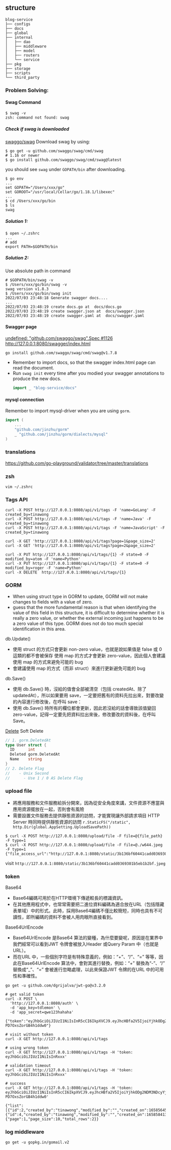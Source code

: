 ## structure
```
blog-service
├── configs
├── docs
├── global
├── internal
│   ├── dao
│   ├── middleware
│   ├── model
│   ├── routers
│   └── service
├── pkg
├── storage
├── scripts
└── third_party
```

### Problem Solving:
#### Swag Command
```shell
$ swag -v
zsh: command not found: swag
```
##### Check if swag is downloaded
[swaggo/swag](https://github.com/swaggo/swag)
Download swag by using:
```shell
$ go get -u github.com/swaggo/swag/cmd/swag
# 1.16 or newer
$ go install github.com/swaggo/swag/cmd/swag@latest
```
you should see `swag` under `GOPATH/bin` after downloading.
```shell
$ go env
...
set GOPATH="/Users/xxx/go"
set GOROOT="/usr/local/Cellar/go/1.18.1/libexec"
...
$ cd /Users/xxx/go/bin
$ ls
swag
```

##### Solution 1:
```shell
$ open ~/.zshrc
...
# add
export PATH=$GOPATH/bin
```
##### Solution 2:
Use absolute path in command
```shell
# $GOPATH/bin/swag -v
$ /Users/xxx/go/bin/swag -v
swag version v1.8.3
$ /Users/xxx/go/bin/swag init
2022/07/03 23:48:18 Generate swagger docs....
...
2022/07/03 23:48:19 create docs.go at  docs/docs.go
2022/07/03 23:48:19 create swagger.json at  docs/swagger.json
2022/07/03 23:48:19 create swagger.yaml at  docs/swagger.yaml
```

#### Swagger page
[undefined: "github.com/swaggo/swag".Spec #1126](https://github.com/swaggo/swag/issues/1126)
http://127.0.0.1:8080/swagger/index.html

```shell
go install github.com/swaggo/swag/cmd/swag@v1.7.8
```

- Remember to import docs, so that the swagger index.html page can read the document.
- Run `swag init` every time after you modied your swagger annotations to produce the new docs.
	```go
	import _ "blog-service/docs"
	```


#### mysql connection
Remember to import mysql-driver when you are using `gorm`.
```go
import (
	...
	"github.com/jinzhu/gorm"
	_ "github.com/jinzhu/gorm/dialects/mysql"
)
```

### translations
https://github.com/go-playground/validator/tree/master/translations

### zsh
```
vim ~/.zshrc
```

### Tags API
```
curl -X POST http://127.0.0.1:8080/api/v1/tags -F 'name=GoLang' -F created_by=tinawong
curl -X POST http://127.0.0.1:8080/api/v1/tags -F 'name=Java' -F created_by=tinawong
curl -X POST http://127.0.0.1:8080/api/v1/tags -F 'name=JavaScript' -F created_by=tinawong

curl -X GET 'http://127.0.0.1:8080/api/v1/tags?page=1&page_size=2'
curl -X GET 'http://127.0.0.1:8080/api/v1/tags?page=2&page_size=2'

curl -X PUT http://127.0.0.1:8080/api/v1/tags/{1} -F state=0 -F modified_by=atom -F 'name=Python'
curl -X PUT http://127.0.0.1:8080/api/v1/tags/{1} -F state=0 -F modified_by=roger -F 'name=Python'
curl -X DELETE  http://127.0.0.1:8080/api/v1/tags/{1}
```

### GORM
- When using struct type in GORM to update, GORM will not make changes to fields with a value of zero.
- guess that the more fundamental reason is that when identifying the value of this field in this structure, it is difficult to determine whether it is really a zero value, or whether the external incoming just happens to be a zero value of this type. GORM does not do too much special identification in this area.

db.Update()
- 使用 struct 的方式只會更新 non-zero value，也就是說如果值是 false 或 0 這類的都不會被保存
	使用 map 的方式才會更新 zero-value，因此個人會建議使用 map 的方式來避免可能的 bug
- 會建議使用 map 的方式（而非 struct）來進行更新避免可能的 bug

db.Save()
- 使用 db.Save() 時，沒給的值會全部被清空（包括 createdAt、除了 updatedAt），所以如果要用 save，一定要把舊有的資料先拉出來，對要改變的內容進行修改後，在呼叫 save：
- 使用 db.Save() 時所有的欄位都會更新，因此若沒給的話會導致該值變回 zero-value，記得一定要先把資料拉出來後，修改要改的資料後，在呼叫 Save。

[Delete](https://gorm.io/docs/delete.html)
Soft Delete

```go
// 1. gorm.DeletedAt
type User struct {
  ID      int
  Deleted gorm.DeletedAt
  Name    string
}
// 2. Delete Flag
//    - Unix Second
// 		- Use 1 / 0 AS Delete Flag
```


### upload file
- 將應用服務和文件服務給拆分開來，因為從安全角度來講，文件資源不應當與應用資源擺放在一起，否則會有風險
- 需要設置文件服務去提供靜態資源的訪問，才能實現讓外部請求項目 HTTP Server 時同時提供靜態資源的訪問
	`r.StaticFS("/static", http.Dir(global.AppSetting.UploadSavePath))`

```
$ curl -X POST http://127.0.0.1:8080/upload/file -F file=@{file_path} -F type=1
$ curl -X POST http://127.0.0.1:8080/upload/file -F file=@./w644.jpeg -F type=1
{"file_access_url":"http://127.0.0.1:8080/static/3b136bf60441cadd0369301b5eb1b2bf.jpeg"}
```
visit `http://127.0.0.1:8080/static/3b136bf60441cadd0369301b5eb1b2bf.jpeg`


### token
Base64
- Base64編碼可用於在HTTP環境下傳遞較長的標識資訊。
- 在其他應用程式中，也常常需要把二進位資料編碼為適合放在URL（包括隱藏表單域）中的形式。此時，採用Base64編碼不僅比較簡短，同時也具有不可讀性，即所編碼的資料不會被人用肉眼所直接看到。

Base64UrlEncode
- Base64UrlEncode 是Base64 算法的變種，為什麼要變呢，原因是在業界中我們經常可以看到JWT 令牌會被放入Header 或Query Param 中（也就是URL）。
- 而在URL 中，一些個別字符是有特殊意義的，例如：“+”、“/”、“=” 等等，因此在Base64UrlEncode 算法中，會對其進行替換，例如：“+” 替換為“-”、“/” 替換成“_”、“=” 會被進行忽略處理，以此來保證JWT 令牌的在URL 中的可用性和準確性。

```shell
go get -u github.com/dgrijalva/jwt-go@v3.2.0
```


```shell
# get valid token
curl -X POST \
  'http://127.0.0.1:8080/auth' \
  -d 'app_key=tdlemon' \
  -d 'app_secret=qwe123hahaha'

{"token":"eyJhbGciOiJIUzI1NiIsInR5cCI6IkpXVCJ9.eyJhcHBfa2V5IjoiYjhkODg2NDM3NDcyYjkyMDQxZWMwMjY0NWE1MjA0ZDgiLCJhcHBfc2VjcmV0IjoiZjM1OTI2Y2Y0OTIzYjhjOWQyNjQxNjM2ZDZkODNiYTQiLCJleHAiOjE2NTk5ODA2MzEsImlzcyI6ImJsb2ctc2VydmljZSJ9.qRpOh6nSaG4cWAPQt5QFhr1I-PD7OxsZorGB4h1ddw0"}
```

```shell
# visit without token
curl -X GET http://127.0.0.1:8080/api/v1/tags

# using wrong token
curl -X GET http://127.0.0.1:8080/api/v1/tags -H 'token: eyJhbGciOiJIUzI1NiIsInRxxx'

# validation timeout
curl -X GET http://127.0.0.1:8080/api/v1/tags -H 'token: eyJhbGciOiJIUzI1NiIsInRxxx'

# success
curl -X GET http://127.0.0.1:8080/api/v1/tags -H 'token: eyJhbGciOiJIUzI1NiIsInR5cCI6IkpXVCJ9.eyJhcHBfa2V5IjoiYjhkODg2NDM3NDcyYjkyMDQxZWMwMjY0NWE1MjA0ZDgiLCJhcHBfc2VjcmV0IjoiZjM1OTI2Y2Y0OTIzYjhjOWQyNjQxNjM2ZDZkODNiYTQiLCJleHAiOjE2NTk5ODA2MzEsImlzcyI6ImJsb2ctc2VydmljZSJ9.qRpOh6nSaG4cWAPQt5QFhr1I-PD7OxsZorGB4h1ddw0'

{"list":[{"id":2,"created_by":"tinawong","modified_by":"","created_on":1658564501,"modified_on":1658564501,"deleted_on":0,"is_del":0,"name":"Java","state":1},{"id":4,"created_by":"tinawong","modified_by":"","created_on":1658584135,"modified_on":1658584135,"deleted_on":0,"is_del":0,"name":"JavaScript","state":1}],"pager":{"page":1,"page_size":10,"total_rows":2}}
```

### log middleware
```shell
go get -u gopkg.in/gomail.v2
```
